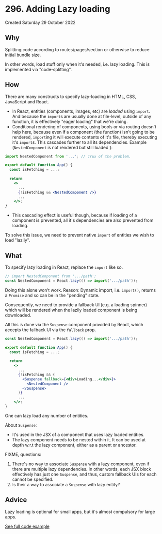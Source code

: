 # 296. Adding Lazy loading
Created Saturday 29 October 2022


## Why
Splitting code according to routes/pages/section or otherwise to reduce initial bundle size.

In other words, load stuff only when it's needed, i.e. lazy loading. This is implemented via "code-splitting".


## How
There are many constructs to specify lazy-loading in HTML, CSS, JavaScript and React.

- In React, entities (components, images, etc) are _loaded_ using `import`. And because the `import`s are usually done at file-level, outside of any function, it is effectively "eager loading" that we're doing.
- Conditional rendering of components, using bools or via routing doesn't help here, because even if a component (the function) isn't going to be rendered, `import`ing it will execute contents of it's file, thereby executing it's `import`s. This cascades further to all its dependencies. Example (`NestedComponent` is not rendered but still loaded`):
```jsx
import NestedComponent from '...'; // crux of the problem.

export default function App() {
  const isFetching = ...;
  
  return 
	<>
	  ...
	  {!isFetching && <NestedComponent />}
	  ...
	</>;
}
```
- This cascading effect is useful though, because if loading of a component is prevented, all it's dependencies are also prevented from loading.

To solve this issue, we need to prevent native `import` of entities we wish to load "lazily".


## What
To specify lazy loading in React, replace the `import` like so.
```jsx
// import NestedComponent from '.../path';
const NestedComponent = React.lazy(() => import('.../path'));
```
Doing this alone won't work. Reason: Dynamic import, i.e. `import()`, returns a `Promise` and so can be in the "pending" state.

Consequently, we need to provide a fallback UI (e.g. a loading spinner) which will be rendered when the lazily loaded component is being downloaded.

All this is done via the `Suspense` component provided by React, which accepts the fallback UI via the `fallback` prop.

```jsx
const NestedComponent = React.lazy(() => import('.../path'));

export default function App() {
  const isFetching = ...;
  
  return 
	<>
	  ...
	  {!isFetching && (
	    <Suspense fallback={<div>Loading...</div>}>
		  <NestedComponent />
	    </Suspense>
	  )}
	  ...
	</>;
}
```

One can lazy load any number of entities.

About `Suspense`:
- It's used in the JSX of a component that uses lazy loaded entities.
- The lazy component needs to be nested within it. It can be used at depth w.r.t the lazy component, either as a parent or ancestor.

FIXME, questions:
1. There's no way to associate `Suspense` with a lazy component, even if there are multiple lazy dependencies. In other words, each JSX block effectively has just one `Suspense`, and thus, custom fallback UIs for each cannot be specified.
2. Is their a way to associate a `Suspense` with lazy entity?

## Advice
Lazy loading is optional for small apps, but it's almost compulsory for large apps.

[See full code example](https://github.com/exemplar-codes/react-router-practice/tree/lazy_loading)